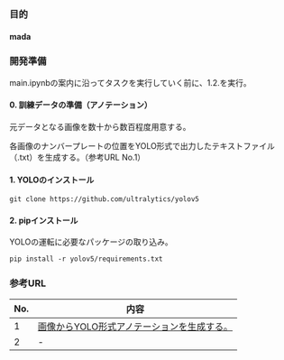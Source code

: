 ### 目的

#### mada



### 開発準備

main.ipynbの案内に沿ってタスクを実行していく前に、1.2.を実行。

#### 0. 訓練データの準備（アノテーション）

元データとなる画像を数十から数百程度用意する。

各画像のナンバープレートの位置をYOLO形式で出力したテキストファイル（.txt）を生成する。（参考URL No.1）


#### 1. YOLOのインストール

```
git clone https://github.com/ultralytics/yolov5
```

#### 2. pipインストール

YOLOの運転に必要なパッケージの取り込み。

```
pip install -r yolov5/requirements.txt
```


### 参考URL

| No. | 内容 |
| --- | --- |
| 1 | [画像からYOLO形式アノテーションを生成する。](https://dev-partner.i-pro.com/space/TPFAQ/1007060562/%E3%82%A2%E3%83%8E%E3%83%86%E3%83%BC%E3%82%B7%E3%83%A7%E3%83%B3%E3%83%84%E3%83%BC%E3%83%AB%E3%80%8ElabelImg%E3%80%8F%E3%82%92%E4%BD%BF%E3%81%A3%E3%81%9FAI%E3%83%A2%E3%83%87%E3%83%AB%E4%BD%9C%E6%88%90) |
| 2 | - |